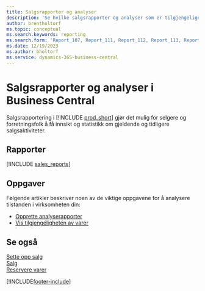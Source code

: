 ```yaml
---
title: Salgsrapporter og analyser
description: 'Se hvilke salgsrapporter og analyser som er tilgjengelige i standardversjonen av Business Central, slik at du kan holde oversikt over virksomheten.'
author: brentholtorf
ms.topic: conceptual
ms.search.keywords: reporting
ms.search.form: 'Report_107, Report_111, Report_112, Report_113, Report_119, Report_121, Report_129, Report_209, Report_708, Report_713, Report_718, Report_813, Report_7313'
ms.date: 12/19/2023
ms.author: bholtorf
ms.service: dynamics-365-business-central
---
```

# Salgsrapporter og analyser i Business Central

Salgsrapportering i [!INCLUDE [prod_short](includes/prod_short.md)] gjør det mulig for selgere og forretningsfolk å få innsikt og statistikk om gjeldende og tidligere salgsaktiviteter.  

## Rapporter
[!INCLUDE [sales_reports](includes/sales-reports-include.md)]

## Oppgaver

Følgende artikler beskriver noen av de viktige oppgavene for å analysere tilstanden i virksomheten din:

* [Opprette analyserapporter](bi-how-create-analysis-views-reports.md)  
* [Vis tilgjengeligheten av varer](inventory-how-availability-overview.md)


## Se også

[Sette opp salg](sales-setup-sales.md)  
[Salg](sales-manage-sales.md)  
[Reservere varer](inventory-how-to-reserve-items.md)

[!INCLUDE[footer-include](includes/footer-banner.md)]
